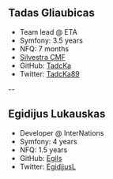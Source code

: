 ## Tadas Gliaubicas

* Team lead @ ETA
* Symfony: 3.5 years
* NFQ: 7 months
* [Silvestra CMF](https://github.com/silvestra)
* GitHub: [TadcKa](https://github.com/tadcka)
* Twitter: [TadcKa89](https://www.twitter.com/tadcka89)

--

## Egidijus Lukauskas

* Developer @ InterNations
* Symfony: 4 years
* NFQ: 1.5 years
* GitHub: [Egils](https://github.com/egils)
* Twitter: [EgidijusL](https://www.twitter.com/egidijusl)